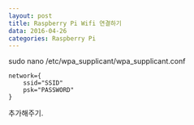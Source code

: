 ```yaml
---
layout: post
title: Raspberry Pi Wifi 연결하기
data: 2016-04-26
categories: Raspberry Pi   
---
```


sudo nano /etc/wpa_supplicant/wpa_supplicant.conf

```
network={
	ssid="SSID"
	psk="PASSWORD"
}
```
추가해주기.